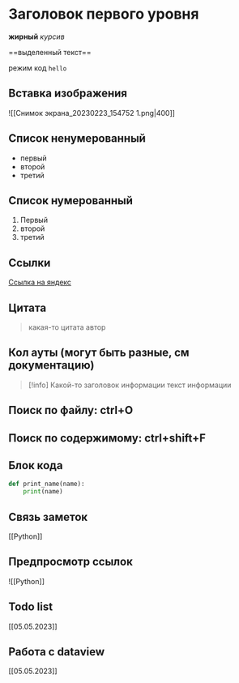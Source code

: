# Заголовок первого уровня #
**жирный**
*курсив*

==выделенный текст==

режим код `hello`

## Вставка изображения
![[Снимок экрана_20230223_154752 1.png|400]]

## Список ненумерованный
- первый
- второй
- третий 
## Список нумерованный 
1. Первый
2. второй
3. третий

## Ссылки
[Ссылка на яндекс](https://ya.ru)

## Цитата
> какая-то цитата
> автор


## Кол ауты (могут быть разные, см документацию)
>[!info] Какой-то заголовок информации
>текст информации

## Поиск по файлу: ctrl+O
## Поиск по содержимому: ctrl+shift+F

## Блок кода ##
```python
def print_name(name):
	print(name)
```

## Связь заметок ##

[[Python]]

## Предпросмотр ссылок ##
![[Python]]

## Todo list

[[05.05.2023]]

## Работа с dataview
[[05.05.2023]]